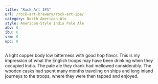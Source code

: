 ```yaml
---
title: "Rock Art IPA"
url: /rock-art-brewery/rock-art-ipa/
category: North American Ale
style: American-Style India Pale Ale
abv: 0
ibu: 0
srm: 0
upc: 0
---
```

A light copper body low bitterness with good hop flavor. This is my impression of what the English troops may have been drinking when they occupied India. The pale ale they drank had mellowed considerably. The wooden casks had spent many months traveling on ships and long inland journeys to the troops, where they were then tapped and enjoyed.
